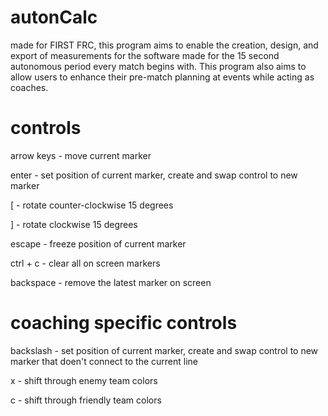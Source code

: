 # autonCalc
made for FIRST FRC, this program aims to enable the creation, design, and export of measurements for the software made for the 15 second autonomous period every match begins with. This program also aims to allow users to enhance their pre-match planning at events while acting as coaches.

# controls
arrow keys - move current marker

enter - set position of current marker, create and swap control to new marker

\[ - rotate counter-clockwise 15 degrees

\] - rotate clockwise 15 degrees

escape - freeze position of current marker

ctrl + c - clear all on screen markers

backspace - remove the latest marker on screen

# coaching specific controls
backslash - set position of current marker, create and swap control to new marker that doen't connect to the current line

x - shift through enemy team colors

c - shift through friendly team colors
